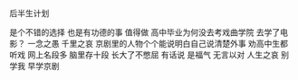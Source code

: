 后半生计划

  是个不错的选择  也是有功德的事  值得做  高中毕业为何没去考戏曲学院   去学了电影？  一念之愚  千里之哀  京剧里的人物个个能说明白自己说清楚外事  劝高中生都听戏   网上名段多   脑里存十段  长大了不憋屈   有话说   是福气   无言以对   人生之哀      别学我  早学京剧            
